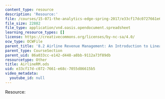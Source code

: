 ```yaml
---
content_type: resource
description: 'Resource:'
file: /courses/15-071-the-analytics-edge-spring-2017/e33cf17dc0727661e68c7055d86615b5_AirlineRM.ods
file_size: 22882
file_type: application/vnd.oasis.opendocument.spreadsheet
learning_resource_types: []
license: https://creativecommons.org/licenses/by-nc-sa/4.0/
ocw_type: OCWFile
parent_title: '8.2 Airline Revenue Management: An Introduction to Linear Optimization '
parent_type: CourseSection
parent_uid: 86a033cc-e142-d448-a8bb-9112a73f89db
resourcetype: Other
title: AirlineRM.ods
uid: e33cf17d-c072-7661-e68c-7055d86615b5
video_metadata:
  youtube_id: null
---
```

Resource: